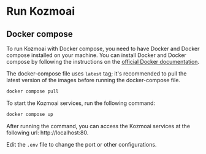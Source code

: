 # Run Kozmoai


## Docker compose
To run Kozmoai with Docker compose, you need to have Docker and Docker compose installed on your machine. You can install Docker and Docker compose by following the instructions on the [official Docker documentation](https://docs.docker.com/get-docker/).

The docker-compose file uses `latest` tag; it's recommended to pull the latest version of the images before running the docker-compose file.

```bash
docker compose pull
```

To start the Kozmoai services, run the following command:

```bash
docker compose up
```

After running the command, you can access the Kozmoai services at the following url: http://localhost:80.

Edit the `.env` file to change the port or other configurations.